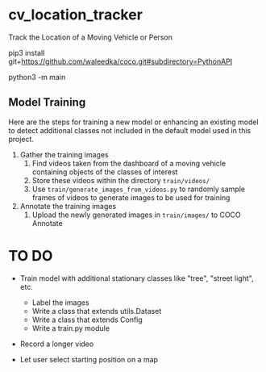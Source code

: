 # cv_location_tracker
Track the Location of a Moving Vehicle or Person

pip3 install git+https://github.com/waleedka/coco.git#subdirectory=PythonAPI

python3 -m main


## Model Training
Here are the steps for training a new model or enhancing an existing model to detect additional classes not included in
the default model used in this project.

1. Gather the training images
    1. Find videos taken from the dashboard of a moving vehicle containing objects of the classes of interest
    2. Store these videos within the directory `train/videos/`
    3. Use `train/generate_images_from_videos.py` to randomly sample frames of videos to generate images to be used for
    training
2. Annotate the training images
    1. Upload the newly generated images in `train/images/` to COCO Annotate


# TO DO
- Train model with additional stationary classes like "tree", "street light", etc.
  - Label the images
  - Write a class that extends utils.Dataset
  - Write a class that extends Config
  - Write a train.py module

- Record a longer video

- Let user select starting position on a map

